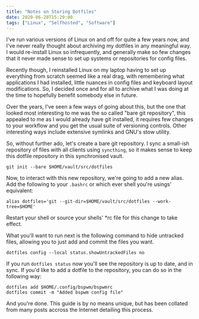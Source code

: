```yaml
---
title: "Notes on Storing Dotfiles"
date: 2020-06-28T15:29:00
tags: ["Linux", "Selfhosted", "Software"]
---
```


I've run various versions of Linux on and off for quite a few years now, and I've never really thought about archiving my dotfiles in any meaningful way. I would re-install Linux so infrequently, and generally make so few changes that it never made sense to set up systems or repositories for config files.

Recently though, I reinstalled Linux on my laptop having to set up everything from scratch seemed like a real drag, with remembering what applications I had installed, little nuances in config files and keyboard layout modifications. So, I decided once and for all to archive what I was doing at the time to hopefully benefit somebody else in future.

Over the years, I've seen a few ways of going about this, but the one that looked most interesting to me was the so called "bare git repository", this appealed to me as I would already have git installed, it requires few changes to your workflow and you get the usual suite of versioning controls. Other interesting ways include extensive symlinks and GNU's stow utility.

So, without further ado, let's create a bare git repository. I sync a small-ish repository of files with all clients using `syncthing`, so it makes sense to keep this dotfile repository in this synchronised vault.

```
git init --bare $HOME/vault/src/dotfiles
```

Now, to interact with this new repository, we're going to add a new alias. Add the following to your `.bashrc` or which ever shell you're usings' equivalent:
```
alias dotfiles='git --git-dir=$HOME/vault/src/dotfiles --work-tree=$HOME'
```

Restart your shell or source your shells' \*rc file for this change to take effect.

What you'll want to run next is the following command to hide untracked files, allowing you to just add and commit the files you want.
```
dotfiles config --local status.showUntrackedFiles no
```

If you run `dotfiles status` now you'll see the repository is up to date, and in sync. If you'd like to add a dotfile to the repository, you can do so in the following way:
```
dotfiles add $HOME/.config/bspwm/bspwmrc
dotfiles commit -m "Added bspwm config file"
```

And you're done. This guide is by no means unique, but has been collated from many posts accross the Internet detailing this process.
